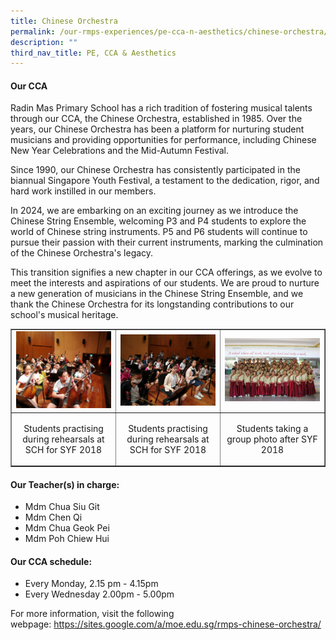 ```yaml
---
title: Chinese Orchestra
permalink: /our-rmps-experiences/pe-cca-n-aesthetics/chinese-orchestra/
description: ""
third_nav_title: PE, CCA & Aesthetics
---
```

<h4><strong>Our CCA</strong></h4>
<p>Radin Mas Primary School has a rich tradition of  fostering musical talents through our CCA, the Chinese Orchestra, established  in 1985. Over the years, our Chinese Orchestra has been a platform for  nurturing student musicians and providing opportunities for performance,  including Chinese New Year Celebrations and the Mid-Autumn Festival.</p>
<p>Since 1990, our Chinese Orchestra has  consistently participated in the biannual Singapore Youth Festival, a testament  to the dedication, rigor, and hard work instilled in our members.</p>
<p>In 2024, we are embarking on an exciting  journey as we introduce the Chinese String Ensemble, welcoming P3 and P4  students to explore the world of Chinese string instruments. P5 and P6 students  will continue to pursue their passion with their current instruments, marking  the culmination of the Chinese Orchestra's legacy.</p>
<p>This transition signifies a new chapter in  our CCA offerings, as we evolve to meet the interests and aspirations of our  students. We are proud to nurture a new generation of musicians in the Chinese  String Ensemble, and we thank the Chinese Orchestra for its longstanding contributions  to our school's musical heritage. </p>

<table style="border-collapse: collapse; width: 100%;" border="1">
<tbody>
<tr>
<td style="width: 33.3333%;"><img src="/images/co1.png"></td>
<td style="width: 33.3333%;"><img src="/images/co2.png"></td>
<td style="width: 33.3333%;"><img src="/images/co3.png"></td>
</tr>
<tr>
<td style="width: 33.3333%; text-align: center;">
<p>Students practising during rehearsals at SCH for SYF 2018</p>
</td>
<td style="width: 33.3333%; text-align: center;">
<p>Students practising during rehearsals at SCH for SYF 2018</p>
</td>
<td style="width: 33.3333%; text-align: center;">
<p>Students taking a group photo after SYF 2018</p>
</td>
</tr>
</tbody>
</table>
<h4><strong>Our Teacher(s) in charge:</strong></h4>
<ul>
<li>Mdm Chua Siu Git</li>
<li>Mdm Chen Qi</li>
<li>Mdm Chua Geok Pei</li>
<li>Mdm Poh Chiew Hui</li>
</ul>
<h4><strong>Our CCA schedule:</strong></h4>
<ul>
<li>Every Monday, 2.15 pm - 4.15pm&nbsp;</li>
<li>Every Wednesday 2.00pm - 5.00pm</li>
</ul>
<p>For more information, visit the following webpage:&nbsp;<a href="https://sites.google.com/a/moe.edu.sg/rmps-chinese-orchestra/" target="">https://sites.google.com/a/moe.edu.sg/rmps-chinese-orchestra/</a></p>